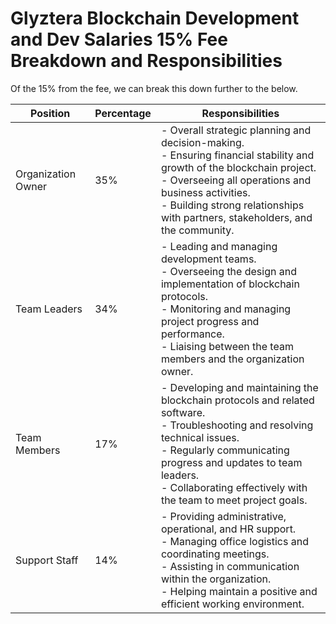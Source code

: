 # Glyztera Blockchain Development and Dev Salaries 15% Fee Breakdown and Responsibilities

Of the 15% from the fee, we can break this down further to the below.

| Position | Percentage | Responsibilities |
|----------|------------|------------------|
| Organization Owner | 35% | - Overall strategic planning and decision-making.<br>- Ensuring financial stability and growth of the blockchain project.<br>- Overseeing all operations and business activities.<br>- Building strong relationships with partners, stakeholders, and the community. |
| Team Leaders | 34% | - Leading and managing development teams.<br>- Overseeing the design and implementation of blockchain protocols.<br>- Monitoring and managing project progress and performance.<br>- Liaising between the team members and the organization owner. |
| Team Members | 17% | - Developing and maintaining the blockchain protocols and related software.<br>- Troubleshooting and resolving technical issues.<br>- Regularly communicating progress and updates to team leaders.<br>- Collaborating effectively with the team to meet project goals. |
| Support Staff | 14% | - Providing administrative, operational, and HR support.<br>- Managing office logistics and coordinating meetings.<br>- Assisting in communication within the organization.<br>- Helping maintain a positive and efficient working environment. |
